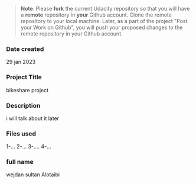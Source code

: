 >**Note**: Please **fork** the current Udacity repository so that you will have a **remote** repository in **your** Github account. Clone the remote repository to your local machine. Later, as a part of the project "Post your Work on Github", you will push your proposed changes to the remote repository in your Github account.

### Date created
29 jan 2023

### Project Title
bikeshare project

### Description
i will talk about it later

### Files used
1-...
2-...
3-....
4-...


### full name 
wejdan sultan Alotaibi



